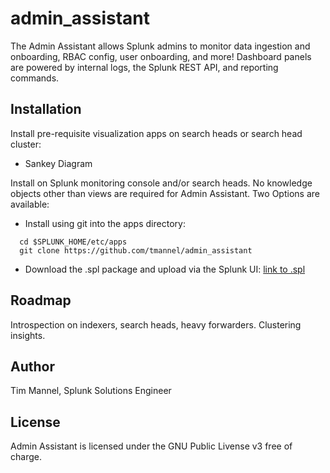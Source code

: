# admin_assistant
The Admin Assistant allows Splunk admins to monitor data ingestion and onboarding, RBAC config, user onboarding, and more! Dashboard panels are powered by internal logs, the Splunk REST API, and reporting commands.

## Installation
Install pre-requisite visualization apps on search heads or search head cluster:
- Sankey Diagram

Install on Splunk monitoring console and/or search heads. No knowledge objects other than views are required for Admin Assistant. Two Options are available:

- Install using git into the apps directory:

```
  cd $SPLUNK_HOME/etc/apps
  git clone https://github.com/tmannel/admin_assistant
```
- Download the .spl package and upload via the Splunk UI:
[link to .spl](https://adminassistantpackage.s3.amazonaws.com/admin_assistant.spl)

## Roadmap
Introspection on indexers, search heads, heavy forwarders. Clustering insights.

## Author
Tim Mannel, Splunk Solutions Engineer

## License
Admin Assistant is licensed under the GNU Public Livense v3 free of charge.
